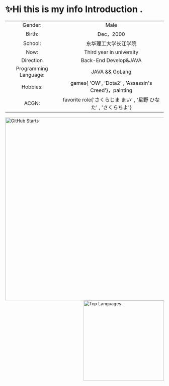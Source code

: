 # ✨Hi this is my info Introduction .

<!--
**9AM751/9AM751** is a ✨ _special_ ✨ repository because its `README.md` (this file) appears on your GitHub profile.

Here are some ideas to get you started:

- 🔭 I’m currently working on ...
- 🌱 I’m currently learning ...
- 👯 I’m looking to collaborate on ...
- 🤔 I’m looking for help with ...
- 💬 Ask me about ...
- 📫 How to reach me: ...
- 😄 Pronouns: ...
- ⚡ Fun fact: ...
-->

|                       |                                                     |
|:---------------------:|:---------------------------------------------------:|
| Gender:               | Male                                                |
| Birth:                | Dec，2000                                            |
| School:               | 东华理工大学长江学院                                          |
| Now:                  | Third year in university                            |
| Direction             | Back-End Develop&JAVA                               |
| Programming Language: | JAVA && GoLang                                      |
| Hobbies:              | games{ 'OW', 'Dota2' , 'Assassin's Creed'}，painting |
| ACGN:                 | favorite role{'さくらじま まい' , '星野 ひなた' , 'さくらちよ'}      |

<img   width=580px;  src="https://github-readme-stats.vercel.app/api?username=9AM751&show_icons=true&theme=radical&count_private=true&hide_title=true&hide_border=true&include_all_commits=true" alt="GitHub Starts"/> <img width=255xp; align="right" src="https://github-readme-stats.vercel.app/api/top-langs/?username=9AM751&hide=pascal,html,CSS" alt="Top Languages"/>

